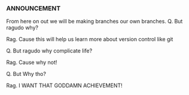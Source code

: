### ANNOUNCEMENT

From here on out we will be making branches our own branches.
Q. But ragudo why?

Rag. Cause this will help us learn more about version control like git

Q. But ragudo why complicate life?

Rag. Cause why not!

Q. But Why tho?

Rag. I WANT THAT GODDAMN ACHIEVEMENT!